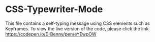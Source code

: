 # CSS-Typewriter-Mode
This file contains a self-typing message using CSS elements such as Keyframes.
To view the live version of the code, please click the link https://codepen.io/E-Benny/pen/eYEwpOW
